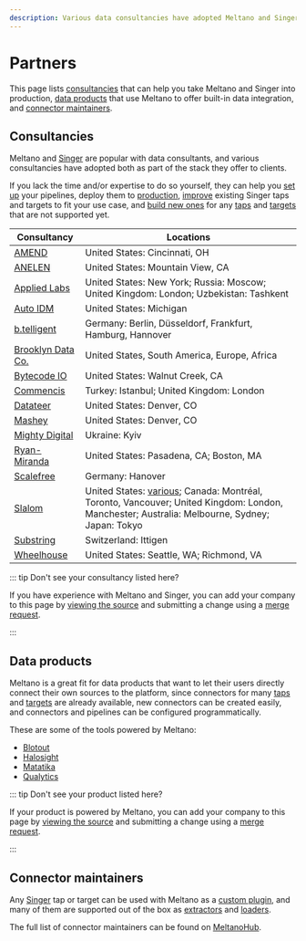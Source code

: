 ```yaml
---
description: Various data consultancies have adopted Meltano and Singer as part of the stack they offer to clients.
---
```


# Partners

This page lists [consultancies](#consultancies) that can help you take Meltano and Singer into production,
[data products](#data-products) that use Meltano to offer built-in data integration, and [connector maintainers](#connector-maintainers).

## Consultancies

Meltano and [Singer](https://www.singer.io/) are popular with data consultants, and various consultancies have adopted both as part of the stack they offer to clients.

If you lack the time and/or expertise to do so yourself, they can help you
[set up](/docs/getting-started.html) your pipelines, deploy them to [production](/docs/production.html),
[improve](/docs/plugin-management.html#using-a-custom-fork-of-a-plugin) existing Singer taps and targets to fit your use case,
and [build new ones](/tutorials/create-a-custom-extractor.html) for any [taps](https://hub.meltano.com/singer/taps) and [targets](https://hub.meltano.com/singer/targets)
that are not supported yet.

| Consultancy | Locations |
| --------------- | --------- |
| [AMEND](https://amendllc.com/) | United States: Cincinnati, OH |
| [ANELEN](https://anelen.co) | United States: Mountain View, CA |
| [Applied Labs](https://appliedlabs.io/) | United States: New York; Russia: Moscow; United Kingdom: London; Uzbekistan: Tashkent |
| [Auto IDM](https://autoidm.com/) | United States: Michigan |
| [b.telligent](https://www.btelligent.com/) | Germany: Berlin, Düsseldorf, Frankfurt, Hamburg, Hannover |
| [Brooklyn Data Co.](https://www.brooklyndata.co/) | United States, South America, Europe, Africa |
| [Bytecode IO](https://bytecode.io/) | United States: Walnut Creek, CA |
| [Commencis](https://www.commencis.com/) | Turkey: Istanbul; United Kingdom: London |
| [Datateer](https://www.datateer.com/) | United States: Denver, CO |
| [Mashey](https://www.mashey.com/) | United States: Denver, CO |
| [Mighty Digital](https://www.mighty.digital/) | Ukraine: Kyiv |
| [Ryan-Miranda](https://www.ryan-miranda.com/) | United States: Pasadena, CA; Boston, MA |
| [Scalefree](https://www.scalefree.com) | Germany: Hanover |
| [Slalom](https://www.slalom.com/) | United States: [various](https://www.slalom.com/locations); Canada: Montréal, Toronto, Vancouver; United Kingdom: London, Manchester; Australia: Melbourne, Sydney; Japan: Tokyo |
| [Substring](https://substring.ch/) | Switzerland: Ittigen |
| [Wheelhouse](https://www.wheelhousedmg.com/) | United States: Seattle, WA; Richmond, VA |

::: tip Don't see your consultancy listed here?

If you have experience with Meltano and Singer, you can add your company to this page by [viewing the source](https://gitlab.com/meltano/meltano/-/blob/master/docs/src/partners/README.md) and submitting a change using a [merge request](https://docs.gitlab.com/ee/user/project/merge_requests/creating_merge_requests.html).

:::

## Data products

Meltano is a great fit for data products that want to let their users directly connect their own sources to the platform,
since connectors for many [taps](https://hub.meltano.com/singer/taps) and [targets](https://hub.meltano.com/singer/targets) are already available,
new connectors can be created easily, and connectors and pipelines can be configured programmatically.

These are some of the tools powered by Meltano:

- [Blotout](https://blotout.io)
- [Halosight](https://halosight.com)
- [Matatika](https://matatika.com)
- [Qualytics](https://qualytics.co)

::: tip Don't see your product listed here?

If your product is powered by Meltano, you can add your company to this page by [viewing the source](https://gitlab.com/meltano/meltano/-/blob/master/docs/src/partners/README.md) and submitting a change using a [merge request](https://docs.gitlab.com/ee/user/project/merge_requests/creating_merge_requests.html).

:::

## Connector maintainers

Any [Singer](https://hub.meltano.com/singer/) tap or target can be used with Meltano as a [custom plugin](/docs/plugin-management.html#custom-plugins),
and many of them are supported out of the box as [extractors](https://hub.meltano.com/extractors) and [loaders](https://hub.meltano.com/loaders).

The full list of connector maintainers can be found on [MeltanoHub](https://hub.meltano.com/singer/maintainers/).
